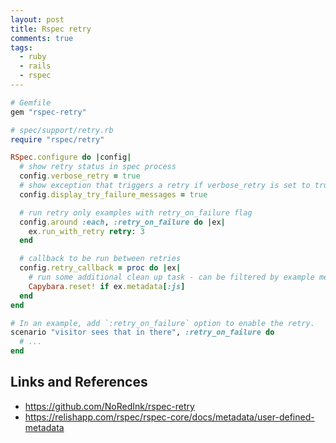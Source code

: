 ```yaml
---
layout: post
title: Rspec retry
comments: true
tags:
  - ruby
  - rails
  - rspec
---
```


```rb
# Gemfile
gem "rspec-retry"
```

```rb
# spec/support/retry.rb
require "rspec/retry"

RSpec.configure do |config|
  # show retry status in spec process
  config.verbose_retry = true
  # show exception that triggers a retry if verbose_retry is set to true
  config.display_try_failure_messages = true

  # run retry only examples with retry_on_failure flag
  config.around :each, :retry_on_failure do |ex|
    ex.run_with_retry retry: 3
  end

  # callback to be run between retries
  config.retry_callback = proc do |ex|
    # run some additional clean up task - can be filtered by example metadata
    Capybara.reset! if ex.metadata[:js]
  end
end
```

```rb
# In an example, add `:retry_on_failure` option to enable the retry.
scenario "visitor sees that in there", :retry_on_failure do
  # ...
end
```

## Links and References

- https://github.com/NoRedInk/rspec-retry
- https://relishapp.com/rspec/rspec-core/docs/metadata/user-defined-metadata
